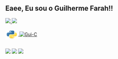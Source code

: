 ## Eaee, Eu sou o Guilherme Farah!!

<div>
  <a href="https://github.com/Guifaraah">
  <img height="150em" src="https://github-readme-stats.vercel.app/api?username=Guifaraah&show_icons=true&theme=dracula&include_all_commits=true&count_private=true"/>
  <img height="150em" src="https://github-readme-stats.vercel.app/api/top-langs/?username=Guifaraah&layout=compact&langs_count=8&theme=dracula"/>
    
</div>
  

<div style="display: inline_block"><br>
  <img align="center" alt="Gui-Python" height="30" width="40" src="https://raw.githubusercontent.com/devicons/devicon/master/icons/python/python-original.svg">
  <img align="center" alt="Gui-C" height="30" width="40" src="https://icongr.am/devicon/c-original.svg?size=128&color=010057">
  
</div>

##

<div>
  
  <a href="https://instagram.com/g_faraah" target="_blank"><img src="https://img.shields.io/badge/-Instagram-%23E4405F?style=for-the-badge&logo=instagram&logoColor=white" target="_blank"></a> 
  <a href = "mailto:gdcf.pro@gmail.com"><img src="https://img.shields.io/badge/-Gmail-%23333?style=for-the-badge&logo=gmail&logoColor=white" target="_blank"></a>
  <a href="https://www.linkedin.com/in/guilherme-do-carmo-farah-535b22225/" target="_blank"><img src="https://img.shields.io/badge/-LinkedIn-%230077B5?style=for-the-badge&logo=linkedin&logoColor=white" target="_blank"></a>
</div>
